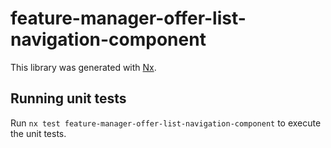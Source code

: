 # feature-manager-offer-list-navigation-component

This library was generated with [Nx](https://nx.dev).

## Running unit tests

Run `nx test feature-manager-offer-list-navigation-component` to execute the unit tests.
